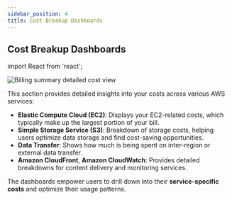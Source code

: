 ```yaml
---
sidebar_position: 4
title: Cost Breakup Dashboards
---
```


## Cost Breakup Dashboards


import React from 'react';

<div style={{ textAlign: 'center' }}>
  <img src="/img/billingsummary/billing-summary-detailed-view.png" alt="Billing summary detailed cost view" />
</div>

This section provides detailed insights into your costs across various AWS services:

- **Elastic Compute Cloud (EC2)**: Displays your EC2-related costs, which typically make up the largest portion of your bill.
- **Simple Storage Service (S3)**: Breakdown of storage costs, helping users optimize data storage and find cost-saving opportunities.
- **Data Transfer**: Shows how much is being spent on inter-region or external data transfer.
- **Amazon CloudFront**, **Amazon CloudWatch**: Provides detailed breakdowns for content delivery and monitoring services.

The dashboards empower users to drill down into their **service-specific costs** and optimize their usage patterns.


